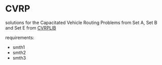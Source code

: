 # CVRP
solutions for the Capacitated Vehicle Routing Problems from Set A, Set B and Set E from [CVRPLIB](http://vrp.atd-lab.inf.puc-rio.br/index.php/en/)

requirements:
- smth1
- smth2
- smth3